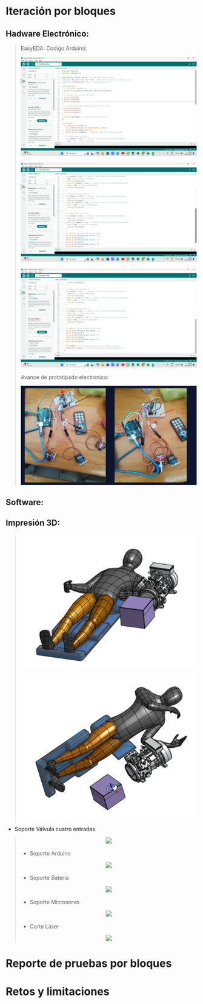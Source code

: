 # Iteración por bloques
## Hadware Electrónico:
> EasyEDA:
> Codigo Arduino:
> <p align="center"><img src="https://github.com/AngelaNaveros/Grupo_3_FUNBIO/blob/main/WhatsApp%20Image%202024-10-30%20at%2010.45.41.jpeg">
> <p align="center"><img src="https://github.com/AngelaNaveros/Grupo_3_FUNBIO/blob/main/WhatsApp%20Image%202024-10-30%20at%2010.46.15.jpeg">
> <p align="center"><img src="https://github.com/AngelaNaveros/Grupo_3_FUNBIO/blob/main/WhatsApp%20Image%202024-10-30%20at%2010.46.23.jpeg">
>   
> Avance de prototipado electronico:
> <p align="center"><img src="https://github.com/AngelaNaveros/Grupo_3_FUNBIO/blob/main/WhatsApp%20Image%202024-10-23%20at%2017.27.17.jpeg">
> 
## Software:
## Impresión 3D:
> <p align="center"><img src="https://github.com/AngelaNaveros/Grupo_3_FUNBIO/blob/main/Posici%C3%B3n%20frontal.png">
> <p align="center"><img src="https://github.com/AngelaNaveros/Grupo_3_FUNBIO/blob/main/Costado.jpeg">
>   
> 
* Soporte Válvula cuatro entradas
>   
> <p align="center"><img src="https://github.com/user-attachments/assets/71280a21-c387-4c02-ac92-9ee88a1facc8">
>
>  * Soporte Arduino
> <p align="center"><img src="https://github.com/user-attachments/assets/0e6f8292-1cc3-4b00-890e-c15fdf17cf93">
>
>  * Soporte Batería 
> <p align="center"><img src="https://github.com/user-attachments/assets/e5761308-98bf-4d20-9bfe-0afbf6553bf9">
>
>  * Soporte Microservo
> <p align="center"><img src="https://github.com/user-attachments/assets/746c37c4-8228-4a73-9b1d-6a8a74c4ed3c">
>
>  * Corte Láser
> <p align="center"><img src="https://github.com/user-attachments/assets/d8608fbb-68b7-4307-9312-e61b06be372f"> 
# Reporte de pruebas por bloques
# Retos y limitaciones


